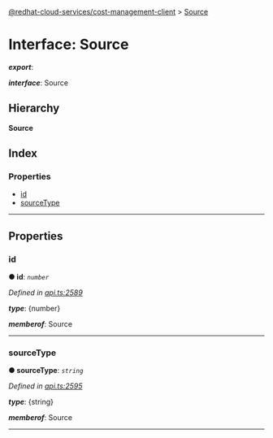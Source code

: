 [@redhat-cloud-services/cost-management-client](../README.md) > [Source](../interfaces/source.md)

# Interface: Source

*__export__*: 

*__interface__*: Source

## Hierarchy

**Source**

## Index

### Properties

* [id](source.md#id)
* [sourceType](source.md#sourcetype)

---

## Properties

<a id="id"></a>

###  id

**● id**: *`number`*

*Defined in [api.ts:2589](https://github.com/RedHatInsights/javascript-clients/blob/master/packages/cost-management/api.ts#L2589)*

*__type__*: {number}

*__memberof__*: Source

___
<a id="sourcetype"></a>

###  sourceType

**● sourceType**: *`string`*

*Defined in [api.ts:2595](https://github.com/RedHatInsights/javascript-clients/blob/master/packages/cost-management/api.ts#L2595)*

*__type__*: {string}

*__memberof__*: Source

___

